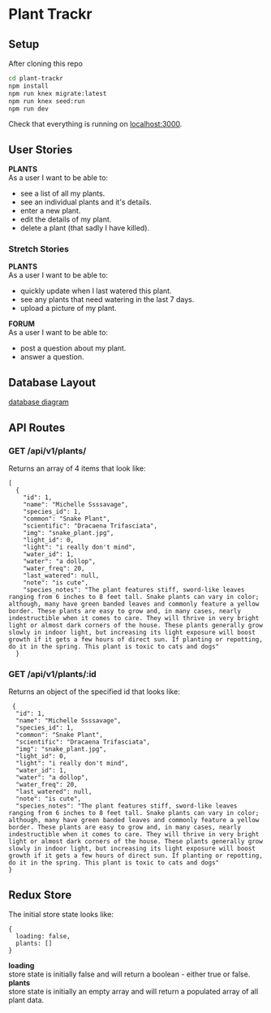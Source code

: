 # Plant Trackr

## Setup

After cloning this repo

```sh
cd plant-trackr
npm install
npm run knex migrate:latest
npm run knex seed:run
npm run dev
```

Check that everything is running on [localhost:3000](http://localhost:3000).

## User Stories

**PLANTS**  
As a user I want to be able to:  

- see a list of all my plants. 
- see an individual plants and it's details. 
- enter a new plant.
- edit the details of my plant.
- delete a plant (that sadly I have killed).

### Stretch Stories

**PLANTS**  
As a user I want to be able to: 

- quickly update when I last watered this plant.
- see any plants that need watering in the last 7 days.
- upload a picture of my plant.   

**FORUM**   
As a user I want to be able to:  

- post a question about my plant.
- answer a question.

## Database Layout

[database diagram](/dbDiagram.png)

## API Routes

### GET /api/v1/plants/
Returns an array of 4 items that look like: 

```
[
  {
    "id": 1,
    "name": "Michelle Ssssavage",
    "species_id": 1,
    "common": "Snake Plant",
    "scientific": "Dracaena Trifasciata",
    "img": "snake_plant.jpg",
    "light_id": 0,
    "light": "i really don't mind",
    "water_id": 1,
    "water": "a dollop",
    "water_freq": 20,
    "last_watered": null,
    "note": "is cute",
    "species_notes": "The plant features stiff, sword-like leaves ranging from 6 inches to 8 feet tall. Snake plants can vary in color; although, many have green banded leaves and commonly feature a yellow border. These plants are easy to grow and, in many cases, nearly indestructible when it comes to care. They will thrive in very bright light or almost dark corners of the house. These plants generally grow slowly in indoor light, but increasing its light exposure will boost growth if it gets a few hours of direct sun. If planting or repotting, do it in the spring. This plant is toxic to cats and dogs"
  }
  ```

 ### GET /api/v1/plants/:id
 Returns an object of the specified id that looks like: 

```
 {
  "id": 1,
  "name": "Michelle Ssssavage",
  "species_id": 1,
  "common": "Snake Plant",
  "scientific": "Dracaena Trifasciata",
  "img": "snake_plant.jpg",
  "light_id": 0,
  "light": "i really don't mind",
  "water_id": 1,
  "water": "a dollop",
  "water_freq": 20,
  "last_watered": null,
  "note": "is cute",
  "species_notes": "The plant features stiff, sword-like leaves ranging from 6 inches to 8 feet tall. Snake plants can vary in color; although, many have green banded leaves and commonly feature a yellow border. These plants are easy to grow and, in many cases, nearly indestructible when it comes to care. They will thrive in very bright light or almost dark corners of the house. These plants generally grow slowly in indoor light, but increasing its light exposure will boost growth if it gets a few hours of direct sun. If planting or repotting, do it in the spring. This plant is toxic to cats and dogs"
}
```

## Redux Store
The initial store state looks like:

```
{
  loading: false,
  plants: []
}
```

**loading**  
store state is initially false and will return a boolean - either true or false.  
**plants**  
store state is initially an empty array and will return a populated array of all plant data.
